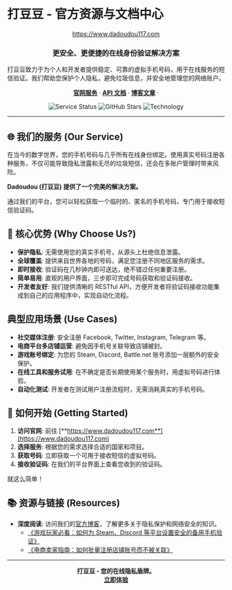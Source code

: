 # 打豆豆 - 官方资源与文档中心

<p align="center">
  <a href="https://www.dadoudou117.com">
   https://www.dadoudou117.com
  </a>
</p>

<h3 align="center">更安全、更便捷的在线身份验证解决方案</h3>

<p align="center">
  打豆豆致力于为个人和开发者提供稳定、可靠的虚拟手机号码，用于在线服务的短信验证。我们帮助您保护个人隐私，避免垃圾信息，并安全地管理您的网络账户。
</p>

<p align="center">
  <a href="https://www.dadoudou117.com/services"><strong>官网服务</strong></a> ·
  <a href="https://www.dadoudou117.com/docs"><strong>API 文档</strong></a> ·
  <a href="https://www.dadoudou117.com/blog"><strong>博客文章</strong></a> ·
</p>

<p align="center">
  <img src="https://img.shields.io/badge/Status-Active-brightgreen" alt="Service Status">
  <img src="https://img.shields.io/github/stars/dadoudou117/dadoudou?style=social" alt="GitHub Stars">
  <img src="https://img.shields.io/badge/Tech-Next.js-blue" alt="Technology">
</p>

---

## 🌐 我们的服务 (Our Service)

在当今的数字世界，您的手机号码与几乎所有在线身份绑定。使用真实号码注册各种服务，不仅可能导致隐私泄露和无尽的垃圾短信，还会在多账户管理时带来风险。

**Dadoudou (打豆豆) 提供了一个完美的解决方案。**

通过我们的平台，您可以轻松获取一个临时的、匿名的手机号码，专门用于接收短信验证码。

## 🎯 核心优势 (Why Choose Us?)

*   **保护隐私**: 无需使用您的真实手机号，从源头上杜绝信息泄露。
*   **全球覆盖**: 提供来自世界各地的号码，满足您注册不同地区服务的需求。
*   **即时接收**: 验证码在几秒钟内即可送达，绝不错过任何重要注册。
*   **简单易用**: 直观的用户界面，三步即可完成号码获取和验证码接收。
*   **开发者友好**: 我们提供清晰的 RESTful API，方便开发者将验证码接收功能集成到自己的应用程序中，实现自动化流程。

## 典型应用场景 (Use Cases)

*   **社交媒体注册**: 安全注册 Facebook, Twitter, Instagram, Telegram 等。
*   **电商平台多店铺运营**: 避免因手机号关联导致店铺被封。
*   **游戏账号绑定**: 为您的 Steam, Discord, Battle.net 账号添加一层额外的安全保护。
*   **在线工具和服务试用**: 在不确定是否长期使用某个服务时，用虚拟号码进行体验。
*   **自动化测试**: 开发者在测试用户注册流程时，无需消耗真实的手机号码。

## 🚀 如何开始 (Getting Started)

1.  **访问官网**: 前往 [**https://www.dadoudou117.com**](https://www.dadoudou117.com)
2.  **选择服务**: 根据您的需求选择合适的国家和项目。
3.  **获取号码**: 立即获取一个可用于接收短信的虚拟号码。
4.  **接收验证码**: 在我们的平台界面上查看您收到的验证码。

就这么简单！

## 📚 资源与链接 (Resources)

*   **深度阅读**: 访问我们的[官方博客](https://www.dadoudou117.com/blog)，了解更多关于隐私保护和网络安全的知识。
    *   [《游戏玩家必看：如何为 Steam、Discord 等平台设置安全的备用手机验证》](https://www.dadoudou117.com/blog/gamer-sms-verification)
    *   [《电商卖家指南：如何批量注册店铺账号而不被关联》](https://www.dadoudou117.com/blog/ecommerce-seller-guide-bulk-account-registration)

---

<p align="center">
  <strong>打豆豆 - 您的在线隐私盾牌。</strong><br>
  <a href="https://www.dadoudou117.com"><strong>立即体验</strong></a>
</p>
